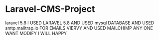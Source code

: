 # Laravel-CMS-Project
laravel 5.8 
I USED  LARAVEL 5.8  AND USED mysql DATABASE
AND USED smtp.mailtrap.io FOR EMAILS VIERVY 
AND USED MAILCHIMP
ANY ONE WANT MODIFY  I WILL HAPPY
